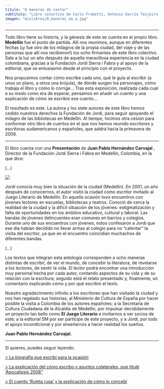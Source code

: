 ```yaml
---
titulo: "8 maneras de contar"
subtitulo: "Libro colectivo de Carlo Frabetti, Antonio García Teijeiro, Ricardo Gómez, Alfredo Gómez Cerdá, Andreu Martín, Gonzalo Moure, Care Santos y Jordi Sierra y Fabra *(Los 8 de Medellín)*. Editorial SM. Colección Materiales. Noviembre de 2008"
imagen: "mislibros/8_maneras_sm_a.jpg"
---
```

* * *

Todo libro tiene su historia, y la génesis de este se cuenta en el propio libro. **Medellín** fue el punto de partida. Allí nos reunimos, aunque en diferentes fechas (¡y fue otro de los milagros de la propia ciudad, del viaje y de las personas que allí nos recibieron!) los ocho firmantes de este libro colectivo. Sale a la luz un año después de aquella maravillosa experiencia en la ciudad colombiana, gracias a la Fundación Jordi Sierra i Fabra y al apoyo de la editorial, que se entusiasmó desde el principio con el proyecto.

Nos propusimos contar cómo escribe cada uno, qué le guía al escribir (a unos un plano, a otros una brújula), de dónde surgen los personajes, cómo trabaja el libro y cómo lo corrige… Tras esta exposición, realizada cada cual a su modo como era de esperar, pensamos en añadir un cuento y una explicación de cómo se escribió ese cuento…

El resultado es este. La autora y los siete autores de este libro hemos cedido nuestros derechos la Fundación de Jordi, para seguir apoyando el milagro de las bibliotecas en Medellín. Al tiempo, hicimos otra cesión para conformar otro libro de cuentos en el que nos hemos reunido escritores y escritoras sudamericanos y españoles, que saldrá hacia la primavera de 2009.

* * *

El libro cuenta con una **Presentación** de **Juan Pablo Hernández Carvajal** , Director de la Fundación Jordi Sierra i Fabra en Medellín, Colombia, en la que dice:

(...)

![](/imagenes/mislibros/8_maneras_sm_c.jpg)

Jordi conocía muy bien la situación de la ciudad (Medellín). En 2001, un año después de conocernos, el autor visitó la ciudad como escritor invitado al Juego Literario de Medellín. En aquella ocasión tuvo encuentros con jóvenes lectores en escuelas, bibliotecas y teatros. Conoció de cerca la realidad de la ciudad y la difícil situación de los jóvenes: estigmatización y falta de oportunidades en los ámbitos educativo, cultural y laboral. Las bandas de jóvenes delincuentes eran comunes en barrios y colegios. Durante uno de sus encuentros con jóvenes, estos confesaron a Jordi que ese día habían decidido no llevar armas al colegio para no “calentar” la visita del escritor, ya que en el encuentro coincidían muchachos de diferentes bandas.

(...)

Los textos que integran esta antología corresponden a ocho maneras distintas de escribir, de ver el mundo, de concebir la literatura, de revelarse a los lectores, de sentir la vida. El lector podrá encontrar una introducción muy personal hecha por cada autor, contando aspectos de su vida y de su relación con la escritura; seguido está el relato presentado y, finalmente, un comentario explicando cómo y por qué escribió el texto.

Nuestro agradecimiento infinito a los escritores que han visitado la ciudad y nos han regalado sus historias; al Ministerio de Cultura de España por hacer posible la visita a Colombia de los autores españoles; a la Secretaría de Cultura Ciudadana de la Alcaldía de Medellín, por impulsar decididamente un proyecto tan bello como **El Juego Literario** e invitarnos a ser socios de este; a la editorial SM por ser partícipe de este proyecto, y a Jordi, por todo el apoyo incondicional y por enseñarnos a hacer realidad los sueños.

**Juan Pablo Hernández Carvajal.**

* * *

Si quieres, puedes seguir leyendo:

[> La biografía que escribí para la ocasión](http://www.ricardogomez.com/ver/biografia/bio_ocho)

[> La explicación del cómo escribo y asuntos colaterales, que titulé ‘Apocalipsis 2008’‘](http:/ver/paraleer/apocalipsis)

[> El cuento ‘Ruleta rusa’ y la explicación de cómo lo concebí](/ver/paraleer/ruleta)

